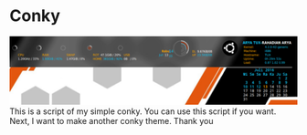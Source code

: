 # Conky
![alt tag](https://raw.githubusercontent.com/rahadian/Conky/master/conky/2016-07-13-143322_1366x768_scrot.png)
This is a script of my simple conky.  You can use this script if you want.
Next, I want to make another conky theme.
Thank you 
